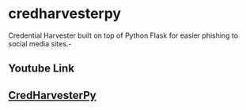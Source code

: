 # credharvesterpy
Credential Harvester built on top of Python Flask for easier phishing to social media sites.-

## Youtube Link
## [CredHarvesterPy](https://youtu.be/bfvxpcmGTTM)
